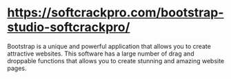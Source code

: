 # https://softcrackpro.com/bootstrap-studio-softcrackpro/
Bootstrap is a unique and powerful application that allows you to create attractive websites. This software has a large number of drag and droppable functions that allows you to create stunning and amazing website pages. 
